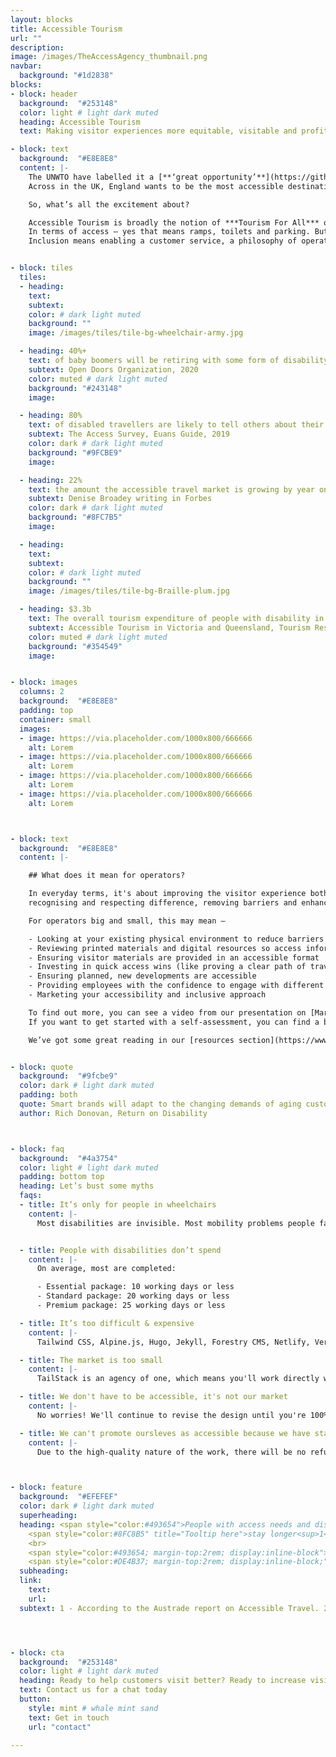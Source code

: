 ```yaml
---
layout: blocks
title: Accessible Tourism
url: ""
description:
image: /images/TheAccessAgency_thumbnail.png
navbar:
  background: "#1d2838"
blocks:
- block: header
  background:  "#253148"
  color: light # light dark muted
  heading: Accessible Tourism
  text: Making visitor experiences more equitable, visitable and profitable.

- block: text
  background:  "#E8E8E8"
  content: |-
    The UNWTO have labelled it a [**‘great opportunity’**](https://github.com/BoostIO/Boostnote "UNWTO Accessible Tourism"), the EU say it’s a [**‘moral obligation’**](https://github.com/BoostIO/Boostnote "EU Accessible Tourism") and Tourism Australia refer to it as a [**‘Pillar of opportunity’**](https://github.com/BoostIO/Boostnote "EU Accessible Tourism").
    Across in the UK, England wants to be the most accessible destination in Europe by 2026.

    So, what’s all the excitement about?

    Accessible Tourism is broadly the notion of ***Tourism For All*** or ***Tourism Without Barriers***. The principle is that tourism services and products should be open to everyone.
    In terms of access – yes that means ramps, toilets and parking. But it also means providing accessible information so people can make informed decisions.
    Inclusion means enabling a customer service, a philosophy of operating that involves everyone.


- block: tiles
  tiles:
  - heading:
    text:
    subtext:
    color: # dark light muted
    background: ""
    image: /images/tiles/tile-bg-wheelchair-army.jpg

  - heading: 40%+
    text: of baby boomers will be retiring with some form of disability
    subtext: Open Doors Organization, 2020
    color: muted # dark light muted
    background: "#243148"
    image:

  - heading: 80%
    text: of disabled travellers are likely to tell others about their experiences
    subtext: The Access Survey, Euans Guide, 2019
    color: dark # dark light muted
    background: "#9FCBE9"
    image:

  - heading: 22%
    text: the amount the accessible travel market is growing by year on year
    subtext: Denise Broadey writing in Forbes
    color: dark # dark light muted
    background: "#8FC7B5"
    image:

  - heading:
    text:
    subtext:
    color: # dark light muted
    background: ""
    image: /images/tiles/tile-bg-Braille-plum.jpg

  - heading: $3.3b
    text: The overall tourism expenditure of people with disability in Australia
    subtext: Accessible Tourism in Victoria and Queensland, Tourism Research Australia, National Visitor Survey, 2018.
    color: muted # dark light muted
    background: "#354549"
    image:


- block: images
  columns: 2
  background:  "#E8E8E8"
  padding: top
  container: small
  images:
  - image: https://via.placeholder.com/1000x800/666666
    alt: Lorem
  - image: https://via.placeholder.com/1000x800/666666
    alt: Lorem
  - image: https://via.placeholder.com/1000x800/666666
    alt: Lorem
  - image: https://via.placeholder.com/1000x800/666666
    alt: Lorem



- block: text
  background:  "#E8E8E8"
  content: |-

    ## What does it mean for operators?

    In everyday terms, it's about improving the visitor experience both online and in-person -
    recognising and respecting difference, removing barriers and enhancing independence and dignity.   

    For operators big and small, this may mean –

    - Looking at your existing physical environment to reduce barriers
    - Reviewing printed materials and digital resources so access information is provided
    - Ensuring visitor materials are provided in an accessible format
    - Investing in quick access wins (like proving a clear path of travel)
    - Ensuring planned, new developments are accessible
    - Providing employees with the confidence to engage with different and disabled visitors
    - Marketing your accessibility and inclusive approach

    To find out more, you can see a video from our presentation on [Marketing Accessibility](/resources) Marketing Access here.
    If you want to get started with a self-assessment, you can find a basic [checklist here](https://www.example.com)

    We’ve got some great reading in our [resources section](https://www.example.com).


- block: quote
  background:  "#9fcbe9"
  color: dark # light dark muted
  padding: both
  quote: Smart brands will adapt to the changing demands of aging customers, the wealthiest demographic in human history.
  author: Rich Donovan, Return on Disability



- block: faq
  background:  "#4a3754"
  color: light # light dark muted
  padding: bottom top
  heading: Let’s bust some myths
  faqs:
  - title: It’s only for people in wheelchairs
    content: |-
      Most disabilities are invisible. Most mobility problems people face don't involve wheelchairs. Barriers to participation or great experiences include


  - title: People with disabilities don’t spend
    content: |-
      On average, most are completed:

      - Essential package: 10 working days or less
      - Standard package: 20 working days or less
      - Premium package: 25 working days or less

  - title: It’s too difficult & expensive
    content: |-
      Tailwind CSS, Alpine.js, Hugo, Jekyll, Forestry CMS, Netlify, Vercel, GitHub.

  - title: The market is too small
    content: |-
      TailStack is an agency of one, which means you'll work directly with me, the founder of TailStack.

  - title: We don't have to be accessible, it's not our market
    content: |-
      No worries! We'll continue to revise the design until you're 100% satisfied.

  - title: We can't promote oursleves as accessible because we have stairs
    content: |-
      Due to the high-quality nature of the work, there will be no refunds issued.



- block: feature
  background:  "#EFEFEF"
  color: dark # light dark muted
  superheading:
  heading: <span style="color:#493654">People with access needs and disabilities</span>
    <span style="color:#8FC8B5" title="Tooltip here">stay longer<sup>1</sup></span><span style="color:#493654">,</span> <span style="color:#1d2838">travel with more people<sup>2</sup></span> <span style="color:#493654">and they’re <span style="color:#9FCBE9">very loyal<sup>3</sup>.</span>
    <br>
    <span style="color:#493654; margin-top:2rem; display:inline-block">In short, they’re</span> <span style="color:#7A6730">fantastic customers.</span><br>
    <span style="color:#DE4B37; margin-top:2rem; display:inline-block;">But they’re not getting what they need to travel well.</span>
  subheading:
  link:
    text:
    url:
  subtext: 1 - According to the Austrade report on Accessible Travel. 2 - People with access need travel with family members, friends and sometimes support workers. Travel parties consist of an average 3.2 people. 3 – Once disabled travellers something they like that suits their needs, they return. They're 50% more loyal according to Kantar Futures.  




- block: cta
  background:  "#253148"
  color: light # light dark muted
  heading: Ready to help customers visit better? Ready to increase visitation with better access?
  text: Contact us for a chat today
  button:
    style: mint # whale mint sand
    text: Get in touch
    url: "contact"

---
```

